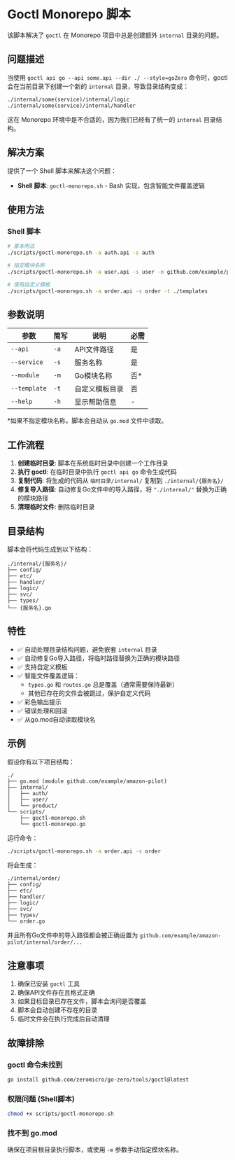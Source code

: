 # Goctl Monorepo 脚本

该脚本解决了 `goctl` 在 Monorepo 项目中总是创建额外 `internal` 目录的问题。

## 问题描述

当使用 `goctl api go --api some.api --dir ./ --style=goZero` 命令时，goctl 会在当前目录下创建一个新的 `internal` 目录，导致目录结构变成：
```
./internal/some(service)/internal/logic
./internal/some(service)/internal/handler
```

这在 Monorepo 环境中是不合适的，因为我们已经有了统一的 `internal` 目录结构。

## 解决方案

提供了一个 Shell 脚本来解决这个问题：

- **Shell 脚本**: `goctl-monorepo.sh` - Bash 实现，包含智能文件覆盖逻辑

## 使用方法

### Shell 脚本

```bash
# 基本用法
./scripts/goctl-monorepo.sh -a auth.api -s auth

# 指定模块名称
./scripts/goctl-monorepo.sh -a user.api -s user -m github.com/example/project

# 使用自定义模板
./scripts/goctl-monorepo.sh -a order.api -s order -t ./templates
```


## 参数说明

| 参数 | 简写 | 说明 | 必需 |
|------|------|------|------|
| `--api` | `-a` | API文件路径 | 是 |
| `--service` | `-s` | 服务名称 | 是 |
| `--module` | `-m` | Go模块名称 | 否* |
| `--template` | `-t` | 自定义模板目录 | 否 |
| `--help` | `-h` | 显示帮助信息 | - |

*如果不指定模块名称，脚本会自动从 `go.mod` 文件中读取。

## 工作流程

1. **创建临时目录**: 脚本在系统临时目录中创建一个工作目录
2. **执行 goctl**: 在临时目录中执行 `goctl api go` 命令生成代码
3. **复制代码**: 将生成的代码从 `临时目录/internal/` 复制到 `./internal/{服务名}/`
4. **修复导入路径**: 自动修复Go文件中的导入路径，将 `"./internal/"` 替换为正确的模块路径
5. **清理临时文件**: 删除临时目录

## 目录结构

脚本会将代码生成到以下结构：

```
./internal/{服务名}/
├── config/
├── etc/
├── handler/
├── logic/
├── svc/
├── types/
└── {服务名}.go
```

## 特性

- ✅ 自动处理目录结构问题，避免嵌套 `internal` 目录
- ✅ 自动修复Go导入路径，将临时路径替换为正确的模块路径
- ✅ 支持自定义模板
- ✅ 智能文件覆盖逻辑：
  - `types.go` 和 `routes.go` 总是覆盖（通常需要保持最新）
  - 其他已存在的文件会被跳过，保护自定义代码
- ✅ 彩色输出提示
- ✅ 错误处理和回滚
- ✅ 从go.mod自动读取模块名

## 示例

假设你有以下项目结构：
```
./
├── go.mod (module github.com/example/amazon-pilot)
├── internal/
│   ├── auth/
│   ├── user/
│   └── product/
└── scripts/
    ├── goctl-monorepo.sh
    └── goctl-monorepo.go
```

运行命令：
```bash
./scripts/goctl-monorepo.sh -a order.api -s order
```

将会生成：
```
./internal/order/
├── config/
├── etc/
├── handler/
├── logic/
├── svc/
├── types/
└── order.go
```

并且所有Go文件中的导入路径都会被正确设置为 `github.com/example/amazon-pilot/internal/order/...`

## 注意事项

1. 确保已安装 `goctl` 工具
2. 确保API文件存在且格式正确
3. 如果目标目录已存在文件，脚本会询问是否覆盖
4. 脚本会自动创建不存在的目录
5. 临时文件会在执行完成后自动清理

## 故障排除

### goctl 命令未找到
```bash
go install github.com/zeromicro/go-zero/tools/goctl@latest
```

### 权限问题 (Shell脚本)
```bash
chmod +x scripts/goctl-monorepo.sh
```

### 找不到 go.mod
确保在项目根目录执行脚本，或使用 `-m` 参数手动指定模块名称。
